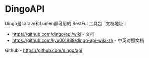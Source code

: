 # DingoAPI

Dingo是Larave和Lumen都可用的 RestFul 工具包 . 文档地址 : 

* https://github.com/dingo/api/wiki - 文档
* https://github.com/liyu001989/dingo-api-wiki-zh - 中英对照文档

Github - https://github.com/dingo/api

